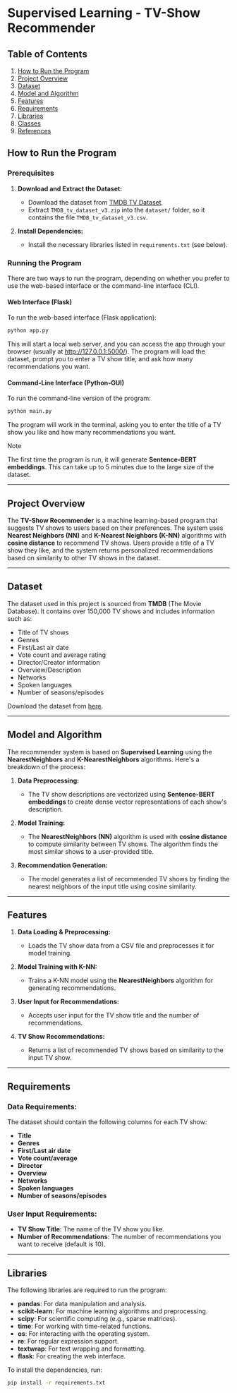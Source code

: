 # Supervised Learning - TV-Show Recommender

## Table of Contents
1. [How to Run the Program](#how-to-run-the-program)
2. [Project Overview](#project-overview)
3. [Dataset](#dataset)
4. [Model and Algorithm](#model-and-algorithm)
5. [Features](#features)
6. [Requirements](#requirements)
7. [Libraries](#libraries)
8. [Classes](#classes)
9. [References](#references)

## How to Run the Program

### Prerequisites

1. **Download and Extract the Dataset:**
   - Download the dataset from [TMDB TV Dataset](https://www.kaggle.com/datasets/asaniczka/full-tmdb-tv-shows-dataset-2023-150k-shows).
   - Extract `TMDB_tv_dataset_v3.zip` into the `dataset/` folder, so it contains the file `TMDB_tv_dataset_v3.csv`.

2. **Install Dependencies:**
   - Install the necessary libraries listed in `requirements.txt` (see below).

### Running the Program

There are two ways to run the program, depending on whether you prefer to use the web-based interface or the command-line interface (CLI).

#### Web Interface (Flask)

To run the web-based interface (Flask application):

```bash
python app.py
```
   
This will start a local web server, and you can access the app through your browser (usually at http://127.0.0.1:5000/).
The program will load the dataset, prompt you to enter a TV show title, and ask how many recommendations you want.
   
#### Command-Line Interface (Python-GUI)

To run the command-line version of the program:
   
```bash
python main.py
```

The program will work in the terminal, asking you to enter the title of a TV show you like and how many recommendations you want.

> [!NOTE]
>  The first time the program is run, it will generate **Sentence-BERT embeddings**. This can take up to 5 minutes due to the large size of the dataset.

---

## Project Overview

The **TV-Show Recommender** is a machine learning-based program that suggests TV shows to users based on their preferences. The system uses **Nearest Neighbors (NN)** and **K-Nearest Neighbors (K-NN)** algorithms with **cosine distance** to recommend TV shows. Users provide a title of a TV show they like, and the system returns personalized recommendations based on similarity to other TV shows in the dataset.

---

## Dataset

The dataset used in this project is sourced from **TMDB** (The Movie Database). It contains over 150,000 TV shows and includes information such as:

- Title of TV shows
- Genres
- First/Last air date
- Vote count and average rating
- Director/Creator information
- Overview/Description
- Networks
- Spoken languages
- Number of seasons/episodes

Download the dataset from [here](https://www.kaggle.com/datasets/asaniczka/full-tmdb-tv-shows-dataset-2023-150k-shows).

---

## Model and Algorithm

The recommender system is based on **Supervised Learning** using the **NearestNeighbors** and **K-NearestNeighbors** algorithms. Here's a breakdown of the process:

1. **Data Preprocessing:** 
   - The TV show descriptions are vectorized using **Sentence-BERT embeddings** to create dense vector representations of each show's description.
   
2. **Model Training:**
   - The **NearestNeighbors (NN)** algorithm is used with **cosine distance** to compute similarity between TV shows. The algorithm finds the most similar shows to a user-provided title.
   
3. **Recommendation Generation:**
   - The model generates a list of recommended TV shows by finding the nearest neighbors of the input title using cosine similarity.

---

## Features

1. **Data Loading & Preprocessing:** 
   - Loads the TV show data from a CSV file and preprocesses it for model training.

2. **Model Training with K-NN:**
   - Trains a K-NN model using the **NearestNeighbors** algorithm for generating recommendations.

3. **User Input for Recommendations:**
   - Accepts user input for the TV show title and the number of recommendations.

4. **TV Show Recommendations:**
   - Returns a list of recommended TV shows based on similarity to the input TV show.

---

## Requirements

### Data Requirements:
The dataset should contain the following columns for each TV show:
- **Title**
- **Genres**
- **First/Last air date**
- **Vote count/average**
- **Director**
- **Overview**
- **Networks**
- **Spoken languages**
- **Number of seasons/episodes**

### User Input Requirements:
- **TV Show Title**: The name of the TV show you like.
- **Number of Recommendations**: The number of recommendations you want to receive (default is 10).

---

## Libraries

The following libraries are required to run the program:

- **pandas**: For data manipulation and analysis.
- **scikit-learn**: For machine learning algorithms and preprocessing.
- **scipy**: For scientific computing (e.g., sparse matrices).
- **time**: For working with time-related functions.
- **os**: For interacting with the operating system.
- **re**: For regular expression support.
- **textwrap**: For text wrapping and formatting.
- **flask**: For creating the web interface.

To install the dependencies, run:

```bash
pip install -r requirements.txt
